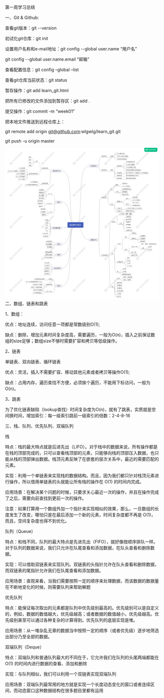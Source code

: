第一周学习总结

一、Git & Github:

查看git版本：git --version

初试化git仓库：git init

设置用户名称和e-mail地址：git config --global user.name “用户名”

git config --global user.name.email “邮箱”

查看配置信息：git config –global –list

查看git仓库当前状态：git status

暂存操作：git add learn_git.html   

把所有已修改的文件添加到暂存区：git add .

提交操作：git commit -m “week01”

把本地文件推送到远程仓库上：

git remote add origin git@github.com:wlgwlg/learn_git.git

git push -u origin master

![image](https://github.com/wlgwlg/algorithm011-class02/blob/master/Week_01/%E6%95%B0%E6%8D%AE%E7%BB%93%E6%9E%84%E5%92%8C%E7%AE%97%E6%B3%95.png)
二、数组、链表和跳表

1、数组：

优点：地址连续，访问任意一项都是常数级别O(1);

缺点：删除，增加元素时间复杂度高，需要遍历，一般为O(n)，插入之前保证数组的size足够；数组size不够时需要扩容和拷贝等低级操作。

2、链表

单链表、双向链表、循环链表

优点：灵活，插入不需要扩容、移动其他元素或者拷贝等操作O(1);

缺点：占用内存，遍历查找不方便，必须挨个遍历，不能用下标访问，一般为O(n)。

3、跳表

为了优化链表缺陷（lookup查找）时间复杂度为O(n)，就有了跳表，实质就是空间换时间，增加索引：每一级索引跳前一级索引的倍数：2-4-8-16
 
三、栈、队列、优先队列、双端队列

栈

特点：栈的最大特点就是后进先出（LIFO）。对于栈中的数据来说，所有操作都是在栈的顶部完成的，只可以查看栈顶部的元素，只能够向栈的顶部压⼊数据，也只能从栈的顶部弹出数据。栈顶元素反映了在嵌套的层次关系中，最近的需要匹配的元素。

实现：利用一个单链表来实现栈的数据结构。而且，因为我们都只针对栈顶元素进行操作，所以借用单链表的头就能让所有栈的操作在 O(1) 的时间内完成。

应用场景：在解决某个问题的时候，只要求关心最近一次的操作，并且在操作完成了之后，需要向前查找到更前一次的操作。

注意：如果打算用一个数组外加一个指针来实现相似的效果，那么，一旦数组的长度发生了改变，哪怕只是在最后添加一个新的元素，时间复杂度都不再是 O(1)，而且，空间复杂度也得不到优化。

队列（Queue）

特点：和栈不同，队列的最大特点是先进先出（FIFO），就好像按顺序排队一样。对于队列的数据来说，我们只允许在队尾查看和添加数据，在队头查看和删除数据。

实现：可以借助双链表来实现队列。双链表的头指针允许在队头查看和删除数据，而双链表的尾指针允许我们在队尾查看和添加数据。

应用场景：直观来看，当我们需要按照一定的顺序来处理数据，而该数据的数据量在不断地变化的时候，则需要队列来帮助解题

优先队列

特点：能保证每次取出的元素都是队列中优先级别最高的。优先级别可以是自定义的，例如，数据的数值越大，优先级越高；或者数据的数值越小，优先级越高。优先级别甚至可以通过各种复杂的计算得到。优先队列的底层实现是堆。

应用场景：从一堆杂乱无章的数据当中按照一定的顺序（或者优先级）逐步地筛选出部分乃至全部的数据。

双端队列（Deque）

特点：双端队列和普通队列最大的不同在于，它允许我们在队列的头尾两端都能在 O(1) 的时间内进行数据的查看、添加和删除

实现：与队列相似，我们可以利用一个双链表实现双端队列

应用场景：双端队列最常用的地方就是实现一个长度动态变化的窗口或者连续区间，而动态窗口这种数据结构在很多题目里都有运用




